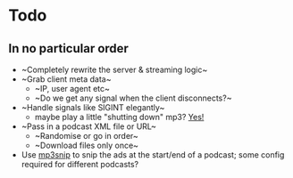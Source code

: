 # Todo

## In no particular order

- ~Completely rewrite the server & streaming logic~
- ~Grab client meta data~
    - ~IP, user agent etc~
    - ~Do we get any signal when the client disconnects?~
- ~Handle signals like SIGINT elegantly~
    - maybe play a little "shutting down" mp3? [Yes!](https://www.youtube.com/watch?v=Gb2jGy76v0Y)
- ~Pass in a podcast XML file or URL~
    - ~Randomise or go in order~
    - ~Download files only once~
- Use [mp3snip](https://github.com/sweeney/mp3snip) to snip the ads at the start/end of a podcast; some config required for different podcasts?

